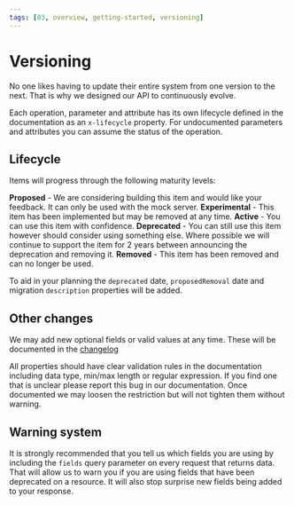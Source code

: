 ```yaml
---
tags: [03, overview, getting-started, versioning]
---
```


# Versioning

No one likes having to update their entire system from one version to the next. That is why we designed our API to continuously evolve. 

Each operation, parameter and attribute has its own lifecycle defined in the documentation as an `x-lifecycle` property. For undocumented parameters and attributes you can assume the status of the operation. 

## Lifecycle
Items will progress through the following maturity levels:

**Proposed** - We are considering building this item and would like your feedback. It can only be used with the mock server.
**Experimental** - This item has been implemented but may be removed at any time. 
**Active** - You can use this item with confidence.
**Deprecated** - You can still use this item however should consider using something else. Where possible we will continue to support the item for 2 years between announcing the deprecation and removing it. 
**Removed** - This item has been removed and can no longer be used. 

To aid in your planning the `deprecated` date, `proposedRemoval` date and migration `description` properties will be added.

## Other changes
We may add new optional fields or valid values at any time. These will be documented in the [changelog](Changelog.md)

All properties should have clear validation rules in the documentation including data type, min/max length or regular expression. If you find one that is unclear please report this bug in our documentation. Once documented we may loosen the restriction but will not tighten them without warning.

## Warning system
It is strongly recommended that you tell us which fields you are using by including the `fields` query parameter on every request that returns data. That will allow us to warn you if you are using fields that have been deprecated on a resource. It will also stop surprise new fields being added to your response.
